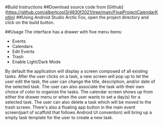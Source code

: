 #Build Instructions
##Download source code from [Github] (https://github.com/albertcool3/4630f2021/tree/main/FinalProjectCalendarKotlin)
##Using Android Studio Arctic Fox, open the project directory and click on the build button.

##Usage
The interface has a drawer with five menu items:
- Events
- Calendars
- Edit Events
- Trash
- Enable Light/Dark Mode

By default the application will display a screen composed of all existing tasks. After the user clicks on a task, a new screen will pop up to let the user edit the task, the user can change the title, description, and/or date of the selected task. The user can also associate the task with their own choice of color to organize the tasks.
The calendar screen shows up from either the drawer menu or when the user wants to set a day(s) for a selected task. The user can also delete a task which will be moved to the trash screen.
There's also a floating app button in the main event screen(part of scaffold that follows Android UI convention) will bring up a empty task template for the user to create a new task.
